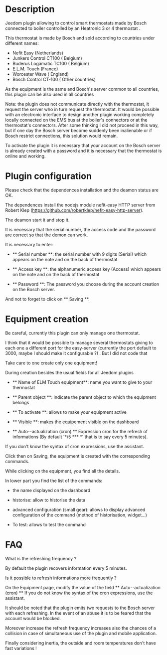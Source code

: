 Description
===

Jeedom plugin allowing to control smart thermostats made by Bosch connected to boiler controlled by an Heatronic 3 or 4 thermostat .

This thermostat is made by Bosch and sold according to countries under different names:

- Nefit Easy (Netherlands)
- Junkers Control CT100 ( Belgium)
- Buderus Logamatic TC100 ( Belgium)
- E.L.M. Touch (France)
- Worcester Wave ( England)
- Bosch Control CT-100 ( Other countries)

As the equipment is the same and  Bosch's server common to all countries, this plugin can be also used in all countries

Note: the plugin does not communicate directly with the thermostat, it request the server who in turn request the thermostat.
It would be possible with an electronic interface to design another plugin working completely locally connected on the EMS bus at the boiler's connectors
or at the thermostat's connectors.
After some thinking I did not proceed in this way, but if one day the Bosch server become suddenly been inalienable or if Bosch restrict connections,
this solution would remain.

To activate the plugin it is necessary that your account on the Bosch server is already created with a password
and it is necessary that the thermostat is online and working.

Plugin configuration
===

Please check that the dependences installation and the deamon status are OK.

The dependences install the nodejs module nefit-easy HTTP server from Robert Klep (https://github.com/robertklep/nefit-easy-http-server).

The deamon start it and stop it.

It is necessary that the serial number, the access code and the password are correct so that the demon can work.

It is necessary to enter:

- ** Serial number **: the serial number with 9 digits (Serial) which appears on the note and on the back of thermostat

- ** Access key **: the alphanumeric access key (Access) which appears on the note and on the back of thermostat

- ** Password **: The password you choose during the account creation on the Bosch server.

And not to forget to click on ** Saving **.

Equipment creation
===

Be careful, currently this plugin can only manage one thermostat.

I think that it would be
possible to manage several thermostats giving to each one a different port for the easy-server (currently the port default to 3000, maybe I should make it configurable ?)
. But I did not code that

Take care to one create only one equipment!

During creation besides the usual fields for all Jeedom plugins

-   ** Name of ELM Touch equipment**: name you want to give to your thermostat

-   ** Parent object **: indicate the parent object to which the equipment belongs

-   ** To activate **: allows to make your equipment active

-   ** Visible **: makes the equipement visible on the dashboard

-   ** Auto--actualization (cron) ** Expression cron for the refresh of informations (By default '*/5 *** *'
that is to say every 5 minutes).

If you don't know the syntax of cron expressions, use the assistant.

Click then on Saving, the equipment is created with the corresponding commands.

While clicking on the equipment, you find all the details.

In lower part you find the list of the commands:

-   the name displayed on the dashboard

-   historise: allow to historise the data

-   advanced configuration (small gear): allows to display
advanced configuration of the command (method
of historisation, widget…)

-   To test: allows to test the command

FAQ
 ===

What is the refreshing frequency ?

By default the plugin recovers information every 5 minutes.

Is it possible to refresh informations more frequently ?

On the Equipment page, modify the value of the field ** Auto--actualization (cron) **
If you do not know the syntax of the cron expressions, use the assistant.

It should be noted that the plugin emits two requests to the Bosch server with each
refreshing. In the event of an abuse it is to be feared that the account would be blocked.

Moreover increase the refresh frequency increases also the chances of a collision
in case of simultaneous use of the plugin and mobile application.

Finally considering inertia, the outside and room temperatures don't have fast variations !
